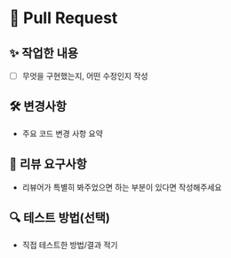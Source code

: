 # 📌 Pull Request

## ✨ 작업한 내용
- [ ] 무엇을 구현했는지, 어떤 수정인지 작성

## 🛠 변경사항
- 주요 코드 변경 사항 요약

## 💬 리뷰 요구사항

- 리뷰어가 특별히 봐주었으면 하는 부분이 있다면 작성해주세요

## 🔍 테스트 방법(선택)
- 직접 테스트한 방법/결과 적기
